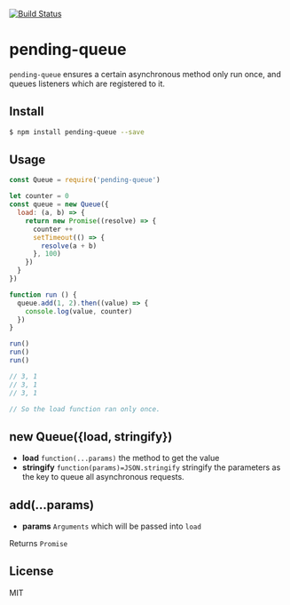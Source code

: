 [![Build Status](https://travis-ci.org/kaelzhang/node-pending-queue.svg?branch=master)](https://travis-ci.org/kaelzhang/node-pending-queue)
<!-- optional appveyor tst
[![Windows Build Status](https://ci.appveyor.com/api/projects/status/github/kaelzhang/node-pending-queue?branch=master&svg=true)](https://ci.appveyor.com/project/kaelzhang/node-pending-queue)
-->
<!-- optional npm version
[![NPM version](https://badge.fury.io/js/pending-queue.svg)](http://badge.fury.io/js/pending-queue)
-->
<!-- optional npm downloads
[![npm module downloads per month](http://img.shields.io/npm/dm/pending-queue.svg)](https://www.npmjs.org/package/pending-queue)
-->
<!-- optional dependency status
[![Dependency Status](https://david-dm.org/kaelzhang/node-pending-queue.svg)](https://david-dm.org/kaelzhang/node-pending-queue)
-->

# pending-queue

`pending-queue` ensures a certain asynchronous method only run once, and queues listeners which are registered to it.

## Install

```sh
$ npm install pending-queue --save
```

## Usage

```js
const Queue = require('pending-queue')

let counter = 0
const queue = new Queue({
  load: (a, b) => {
    return new Promise((resolve) => {
      counter ++
      setTimeout(() => {
        resolve(a + b)
      }, 100)
    })
  }
})

function run () {
  queue.add(1, 2).then((value) => {
    console.log(value, counter)
  })
}

run()
run()
run()

// 3, 1
// 3, 1
// 3, 1

// So the load function ran only once.
```

## new Queue({load, stringify})

- **load** `function(...params)` the method to get the value
- **stringify** `function(params)=JSON.stringify` stringify the parameters as the key to queue all asynchronous requests.

## add(...params)

- **params** `Arguments` which will be passed into `load`

Returns `Promise`

## License

MIT
